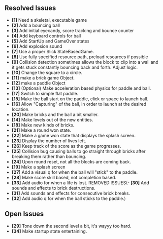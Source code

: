 ## Resolved Issues ##

- **[1]** Need a skeletal, executable game
- **[2]** Add a bouncing ball
- **[3]** Add initial eyecandy, score tracking and bounce counter
- **[4]** Add keyboard controls for ball
- **[5]** Add StartUp and GameOver states
- **[6]** Add explosion sound
- **[7]** Use a proper Slick StateBasedGame.
- **[8]** Use fully specified resource path, preload resources if possible
- **[9]**   Collision detection sometimes allows the block to clip into a wall and it gets stuck constantly
            bouncing back and forth. Adjust logic.
- **[10]**  Change the square to a circle.
- **[11]**  make a brick game Object.
- **[12]**  make a paddle Object
- **[13]**  (Optional) Make acceleration based physics for paddle and ball.
- **[17]**  Switch to simple flat paddle.
- **[15]**  Make the ball start on the paddle, click or space to launch ball.
- **[16]**  Allow "Capturing" of the ball, in order to launch at the desired location.
- **[20]**  Make bricks and the ball a bit smaller.
- **[14]**  Make levels out of the new entities.
- **[18]**  Make new kinds of bricks.
- **[21]**  Make a round won state.
- **[22]**  Make a game won state that displays the splash screen.
- **[23]**  Display the number of lives left.
- **[26]**  Keep track of the score as the game progresses.
- **[25]**  Collision bug causing balls to go straight through bricks after breaking them rather than bouncing.
- **[24]**  Upon round reset, not all the blocks are coming back.
- **[19]**  Make a splash screen
- **[27]**  Add a visual q for when the ball will "stick" to the paddle.
- **[28]**  Make score skill based, not completion based.
- **[33]**  Add audio for when a life is lost.
REMOVED ISSUES(- **[30]**  Add sounds and effects to brick destructions.
- **[31]**  Add sounds and effects for consecutive brick breaks.
- **[32]**  Add audio q for when the ball sticks to the paddle.)

## Open Issues ##

- **[29]**  Tone down the second level a bit, it's wayyy too hard.
- **[34]**  Make startup state entertaining.




 
